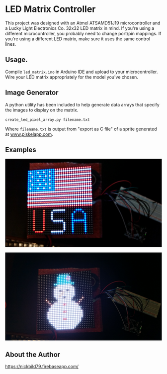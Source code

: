 # LED Matrix Controller

This project was designed with an Atmel ATSAMD51J19 microcontroller and a Lucky Light Electronics Co. 32x32 LED matrix in mind.  If you're using a different microcontroller, you probably need to change port/pin mappings.  If you're using a different LED matrix, make sure it uses the same control lines.

## Usage.

Compile `led_matrix.ino` in Arduino IDE and upload to your microcontroller.  Wire your LED matrix appropriately for the model you've chosen.

## Image Generator

A python utility has been included to help generate data arrays that specify the images to display on the matrix.

```
create_led_pixel_array.py filename.txt
```

Where `filename.txt` is output from "export as C file" of a sprite generated at www.piskelapp.com.

## Examples

![flag](https://raw.githubusercontent.com/nickbild/led_matrix/master/README/flag.jpg)

![snowman](https://raw.githubusercontent.com/nickbild/led_matrix/master/README/snowman.jpg)

## About the Author

https://nickbild79.firebaseapp.com/


